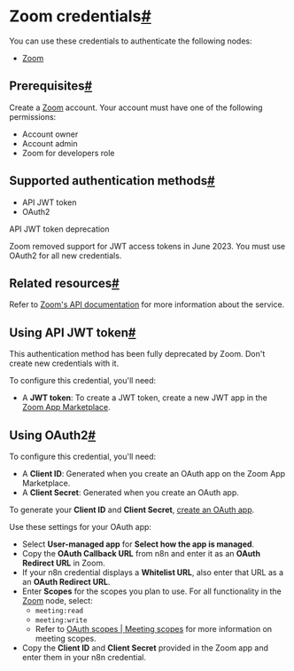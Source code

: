 [](https://github.com/n8n-io/n8n-docs/edit/main/docs/integrations/builtin/credentials/zoom.md "Edit this page")

# Zoom credentials[#](#zoom-credentials "Permanent link")

You can use these credentials to authenticate the following nodes:

*   [Zoom](../../app-nodes/n8n-nodes-base.zoom/)

## Prerequisites[#](#prerequisites "Permanent link")

Create a [Zoom](https://zoom.us/) account. Your account must have one of the following permissions:

*   Account owner
*   Account admin
*   Zoom for developers role

## Supported authentication methods[#](#supported-authentication-methods "Permanent link")

*   API JWT token
*   OAuth2

API JWT token deprecation

Zoom removed support for JWT access tokens in June 2023. You must use OAuth2 for all new credentials.

## Related resources[#](#related-resources "Permanent link")

Refer to [Zoom's API documentation](https://developers.zoom.us/docs/api/) for more information about the service.

## Using API JWT token[#](#using-api-jwt-token "Permanent link")

This authentication method has been fully deprecated by Zoom. Don't create new credentials with it.

To configure this credential, you'll need:

*   A **JWT token**: To create a JWT token, create a new JWT app in the [Zoom App Marketplace](https://marketplace.zoom.us/).

## Using OAuth2[#](#using-oauth2 "Permanent link")

To configure this credential, you'll need:

*   A **Client ID**: Generated when you create an OAuth app on the Zoom App Marketplace.
*   A **Client Secret**: Generated when you create an OAuth app.

To generate your **Client ID** and **Client Secret**, [create an OAuth app](https://developers.zoom.us/docs/integrations/create/).

Use these settings for your OAuth app:

*   Select **User-managed app** for **Select how the app is managed**.
*   Copy the **OAuth Callback URL** from n8n and enter it as an **OAuth Redirect URL** in Zoom.
*   If your n8n credential displays a **Whitelist URL**, also enter that URL as a an **OAuth Redirect URL**.
*   Enter **Scopes** for the scopes you plan to use. For all functionality in the [Zoom](../../app-nodes/n8n-nodes-base.zoom/) node, select:
    *   `meeting:read`
    *   `meeting:write`
    *   Refer to [OAuth scopes | Meeting scopes](https://developers.zoom.us/docs/integrations/oauth-scopes/#meeting-scopes) for more information on meeting scopes.
*   Copy the **Client ID** and **Client Secret** provided in the Zoom app and enter them in your n8n credential.